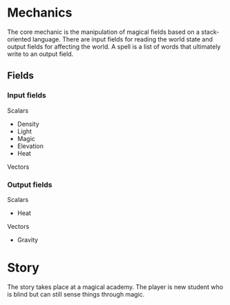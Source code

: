 # Mechanics

The core mechanic is the manipulation of magical fields based on a stack-oriented language.
There are input fields for reading the world state and output fields for affecting the world.
A spell is a list of words that ultimately write to an output field.

## Fields

### Input fields

Scalars
- Density
- Light
- Magic
- Elevation
- Heat

Vectors

### Output fields

Scalars
- Heat

Vectors
- Gravity

# Story

The story takes place at a magical academy. The player is new student who is blind but can still sense things through magic.
